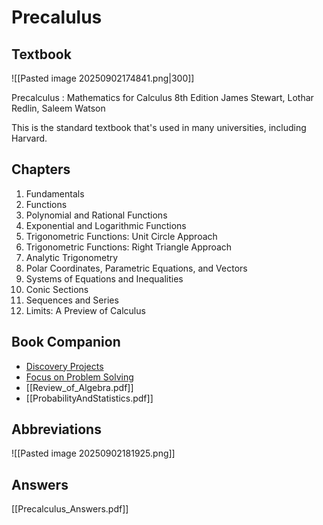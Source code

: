 # Precalulus

## Textbook

![[Pasted image 20250902174841.png|300]]

Precalculus : Mathematics for Calculus
8th Edition
James Stewart, Lothar Redlin, Saleem Watson

This is the standard textbook that's used in many universities, including Harvard.

## Chapters

1. Fundamentals
2. Functions
3. Polynomial and Rational Functions
4. Exponential and Logarithmic Functions
5. Trigonometric Functions: Unit Circle Approach
6. Trigonometric Functions: Right Triangle Approach
7. Analytic Trigonometry
8. Polar Coordinates, Parametric Equations, and Vectors
9. Systems of Equations and Inequalities
10. Conic Sections
11. Sequences and Series
12. Limits: A Preview of Calculus

## Book Companion

- [Discovery Projects](https://www.stewartmath.com/media/25_inside_discovery.php)
- [Focus on Problem Solving](https://www.stewartmath.com/media/25_inside_focus.php)
- [[Review_of_Algebra.pdf]]
- [[ProbabilityAndStatistics.pdf]]


## Abbreviations

![[Pasted image 20250902181925.png]]

## Answers

[[Precalculus_Answers.pdf]]